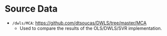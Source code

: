 # Source Data

* `/dwls/MCA`: <https://github.com/dtsoucas/DWLS/tree/master/MCA>
  * Used to compare the results of the OLS/DWLS/SVR implementation.
